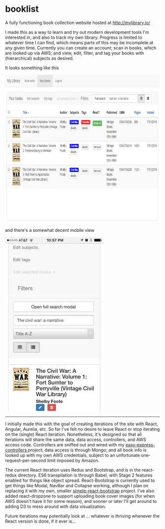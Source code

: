 # booklist

A fully functioning book collection website hosted at http://mylibrary.io/ 

I made this as a way to learn and try out modern development tools I'm interested in, and also to track my own library. Progress is limited to whatever time I can find, which means parts of this may be incomplete at any given time.  Currently you can create an account; scan in books, which are looked up via AWS; and view, edit, filter, and tag your books with (hierarchical) subjects as desired.

It looks something like this 

<img src="static/readmePics/bookGridView.png" alt="main desktop table view" style="width: 812px; height: 481px" />

and there's a somewhat decent mobile view

<img src="static/readmePics/bookBasicListView.jpg" alt="mobile friendly view 1" style="width: 320px; height: 568px" />

---

I initially made this with the goal of creating iterations of the site with React, Angular, Aurelia, etc. So far I've felt no desire to leave React or stop iterating on the (single) React iteration. Nonetheless, it's designed so that all iterations will share the same data, data access, controllers, and AWS access code.  Controllers are sniffed out and wired with my [easy-express-controllers 
](https://www.npmjs.com/package/easy-express-controllers) project; data access is through Mongo; and all book info is looked up with my own AWS credentials, subject to an unfortunate one-request-per-second limit imposed by Amazon.

The current React iteration uses Redux and Bootstrap, and is in the react-redux directory.  ES6 transpilation is through Babel, with Stage 2 features enabled for things like object spread.  React-Bootstrap is currently used to get things like Modal, NavBar and Collapse working, although I plan on replacing it with my own, smaller [simple-react-bootstrap](https://www.npmjs.com/package/simple-react-bootstrap) project. I've also added react-dropzone to support uploading book cover images (for when AWS doesn't have it for some reason), and sooner or later I'll get around to adding D3 to mess around with data visualization.

Future iterations may potentially look at ... whatever is thriving whenever the React version is done, if it ever is...